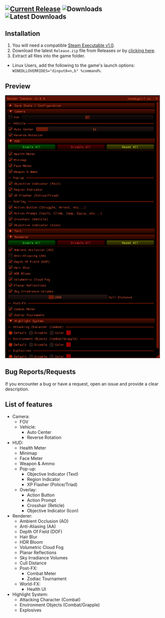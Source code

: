 [![Current Release](https://img.shields.io/github/v/release/sneakyevil/SD-RenderTweaker?label=Current%20Release&color=red&id=0)](https://github.com/sneakyevil/SD-RenderTweaker/releases/latest/download/Release.zip)
![Downloads](https://img.shields.io/github/downloads/sneakyevil/SD-RenderTweaker/total?label=Total%20Downloads&color=red&id=0)
![Latest Downloads](https://img.shields.io/github/downloads/sneakyevil/SD-RenderTweaker/latest/total?color=red&label=Latest%20Downloads&id=0)
---

## Installation
1. You will need a compatible [Steam Executable v1.0](https://mega.nz/file/fK5SWARD#1fAWkxAHaKCIMDaJ5XAQKvjs6gK4RCQo5ZlvvtHWtVw). 
2. Download the latest `Release.zip` file from Releases or by [clicking here](https://github.com/sneakyevil/SD-RenderTweaker/releases/latest/download/Release.zip).
3. Extract all files into the game folder.
- Linux Users, add the following to the game's launch options: `WINEDLLOVERRIDES="dinput8=n,b" %command%`.

## Preview
![Preview](preview.png)

## Bug Reports/Requests
If you encounter a bug or have a request, open an issue and provide a clear description.

## List of features
- Camera:
  - FOV
  - Vehicle:
    - Auto Center
    - Reverse Rotation
- HUD:
  - Health Meter
  - Minimap
  - Face Meter
  - Weapon & Ammo
  - Pop-up:
    - Objective Indicator (Text)
    - Region Indicator
    - XP Flasher (Police/Triad)
  - Overlay:
    - Action Button
    - Action Prompt
    - Crosshair (Reticle)
    - Objective Indicator (Icon)
- Renderer:
  - Ambient Occlusion (AO)
  - Anti-Aliasing (AA)
  - Depth Of Field (DOF)
  - Hair Blur
  - HDR Bloom
  - Volumetric Cloud Fog
  - Planar Reflections
  - Sky Irradiance Volumes
  - Cull Distance
  - Post-FX:
    - Combat Meter
    - Zodiac Tournament
  - World-FX:
    - Health UI
- Highlight System:
  - Attacking Character (Combat)
  - Environment Objects (Combat/Grapple)
  - Explosives